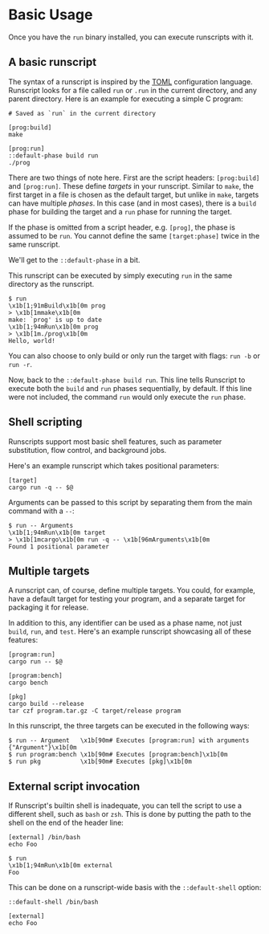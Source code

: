 # Basic Usage

Once you have the `run` binary installed, you can execute runscripts with it.

## A basic runscript

The syntax of a runscript is inspired by the [TOML](https://toml.io) configuration language. Runscript looks for a file called
`run` or `.run` in the current directory, and any parent directory. Here is an example for executing a simple C program:

```run
# Saved as `run` in the current directory

[prog:build]
make

[prog:run]
::default-phase build run
./prog
```

There are two things of note here. First are the script headers: `[prog:build]` and `[prog:run]`. These define *targets* in
your runscript. Similar to `make`, the first target in a file is chosen as the default target, but unlike in `make`, targets
can have multiple *phases*. In this case (and in most cases), there is a `build` phase for building the target and a `run`
phase for running the target.

If the phase is omitted from a script header, e.g. `[prog]`, the phase is assumed to be `run`. You cannot define the same
`[target:phase]` twice in the same runscript.

We'll get to the `::default-phase` in a bit.

This runscript can be executed by simply executing `run` in the same directory as the runscript.

```ansi
$ run
\x1b[1;91mBuild\x1b[0m prog
> \x1b[1mmake\x1b[0m
make: `prog' is up to date
\x1b[1;94mRun\x1b[0m prog
> \x1b[1m./prog\x1b[0m
Hello, world!
```

You can also choose to only build or only run the target with flags: `run -b` or `run -r`.

Now, back to the `::default-phase build run`. This line tells Runscript to execute both the `build` and `run` phases
sequentially, by default. If this line were not included, the command `run` would only execute the `run` phase.

## Shell scripting

Runscripts support most basic shell features, such as parameter substitution, flow control, and background jobs.

Here's an example runscript which takes positional parameters:

```run
[target]
cargo run -q -- $@
```

Arguments can be passed to this script by separating them from the main command with a `--`:

```ansi
$ run -- Arguments
\x1b[1;94mRun\x1b[0m target
> \x1b[1mcargo\x1b[0m run -q -- \x1b[96mArguments\x1b[0m
Found 1 positional parameter
```

## Multiple targets

A runscript can, of course, define multiple targets. You could, for example, have a default target for testing your program,
and a separate target for packaging it for release.

In addition to this, any identifier can be used as a phase name, not just `build`, `run`, and `test`. Here's an example
runscript showcasing all of these features:

```run
[program:run]
cargo run -- $@

[program:bench]
cargo bench

[pkg]
cargo build --release
tar czf program.tar.gz -C target/release program
```

In this runscript, the three targets can be executed in the following ways:

```ansi
$ run -- Argument   \x1b[90m# Executes [program:run] with arguments {"Argument"}\x1b[0m
$ run program:bench \x1b[90m# Executes [program:bench]\x1b[0m
$ run pkg           \x1b[90m# Executes [pkg]\x1b[0m
```

## External script invocation

If Runscript's builtin shell is inadequate, you can tell the script to use a different shell, such as `bash` or
`zsh`. This is done by putting the path to the shell on the end of the header line:

```run
[external] /bin/bash
echo Foo
```

```ansi
$ run
\x1b[1;94mRun\x1b[0m external
Foo
```

This can be done on a runscript-wide basis with the `::default-shell` option:

```run
::default-shell /bin/bash

[external]
echo Foo
```
